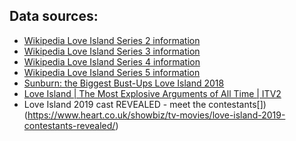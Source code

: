 ## Data sources:
* [Wikipedia Love Island Series 2 information](https://en.wikipedia.org/wiki/Love_Island_(series_2))
* [Wikipedia Love Island Series 3 information](https://en.wikipedia.org/wiki/Love_Island_(series_3))
* [Wikipedia Love Island Series 4 information](https://en.wikipedia.org/wiki/Love_Island_(series_4))
* [Wikipedia Love Island Series 5 information](https://en.wikipedia.org/wiki/Love_Island_(series_5))
* [Sunburn: the Biggest Bust-Ups Love Island 2018](https://www.youtube.com/watch?v=j0MqqX4vHds)
* [Love Island | The Most Explosive Arguments of All Time | ITV2](https://www.youtube.com/watch?v=rihbGX6EfWI)
* Love Island 2019 cast REVEALED - meet the contestants[])(https://www.heart.co.uk/showbiz/tv-movies/love-island-2019-contestants-revealed/)

